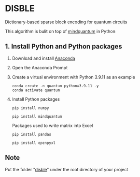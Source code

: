 # DISBLE
Dictionary-based sparse block encoding for quantum circuits

This algorithm is bulit on top of [mindquantum](https://www.mindspore.cn/mindquantum/docs/en/r0.6/index.html) in Python

## 1. Install Python and Python packages

1. Download and install [Anaconda](https://www.anaconda.com/download)

2. Open the Anaconda Prompt
   
3. Create a virtual environment with Python 3.9.11 as an example

   ```
   conda create -n quantum python=3.9.11 -y
   conda activate quantum
   ```

3. Install Python packages

   ```
   pip install numpy
   ```
   ```
   pip install mindquantum
   ```
   Packages used to write matrix into Excel
   ```
   pip install pandas
   ```
   ```
   pip install openpyxl
   ```

## Note

Put the folder "[disble](https://github.com/ChunlinYangHEU/DISBLE/tree/main/disble)" under the root directory of your project
